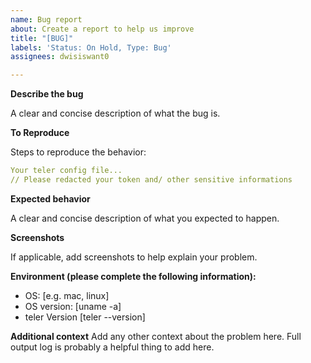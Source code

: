 ```yaml
---
name: Bug report
about: Create a report to help us improve
title: "[BUG]"
labels: 'Status: On Hold, Type: Bug'
assignees: dwisiswant0

---
```


**Describe the bug**

A clear and concise description of what the bug is.

**To Reproduce**

Steps to reproduce the behavior:

```yaml
Your teler config file...
// Please redacted your token and/ other sensitive informations
```

**Expected behavior**

A clear and concise description of what you expected to happen.

**Screenshots**

If applicable, add screenshots to help explain your problem.

**Environment (please complete the following information):**

- OS: [e.g. mac, linux]
- OS version: [uname -a]
- teler Version [teler --version]

**Additional context**
Add any other context about the problem here. Full output log is probably a helpful thing to add here.
